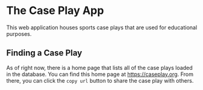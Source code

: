 # The Case Play App

This web application houses sports case plays that are used for educational purposes.

## Finding a Case Play

As of right now, there is a home page that lists all of the case plays loaded in the database. You can find this home page at https://caseplay.org. From there, you can click the `copy url` button to share the case play with others.
